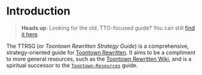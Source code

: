 # Introduction

> **Heads up**: Looking for the old, TTO-focused guide? You can still [find it
> here][OLD].

The TTRSG (or *Toontown Rewritten Strategy Guide*) is a comprehensive,
strategy-oriented guide for [Toontown Rewritten][TTR]. It aims to be a
compliment to more general resources, such as the
[Toontown Rewritten Wiki][TTRW], and is a spiritual successor to the
[`Toontown-Resources`][OLD] guide.

[OLD]: https://github.com/QED1224/Toontown-Resources/blob/master/README.md
[TTR]: https://www.toontownrewritten.com/
[TTRW]: https://toontownrewritten.fandom.com/wiki/Main_Page